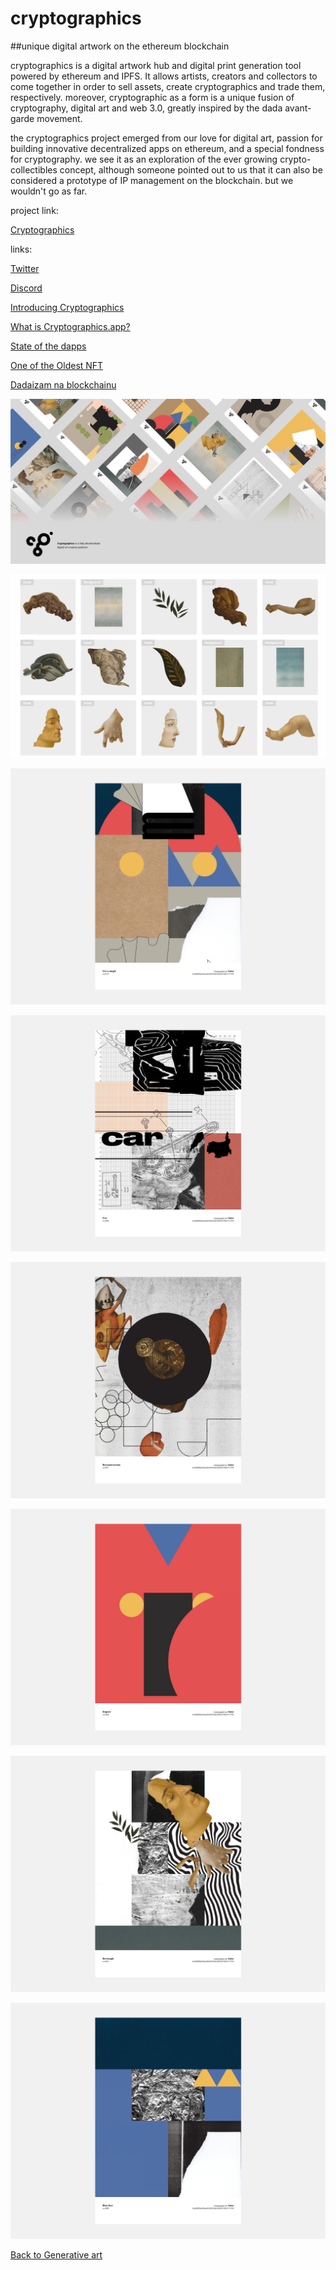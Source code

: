 # cryptographics

##unique digital artwork on the ethereum blockchain

cryptographics is a digital artwork hub and digital print generation tool powered by ethereum and IPFS. It allows artists, creators and collectors to come together in order to sell assets, create cryptographics and trade them, respectively. moreover, cryptographic as a form is a unique fusion of cryptography, digital art and web 3.0, greatly inspired by the dada avant-garde movement.

the cryptographics project emerged from our love for digital art, passion for building innovative decentralized apps on ethereum, and a special fondness for cryptography. we see it as an exploration of the ever growing crypto-collectibles concept, although someone pointed out to us that it can also be considered a prototype of IP management on the blockchain. but we wouldn't go as far.

project link:

[Cryptographics](https://www.cryptographics.app/)

links:

[Twitter](https://twitter.com/_Cryptographics)

[Discord](https://discord.gg/xnhfYRS)‍

[Introducing Cryptographics](https://blog.decenter.com/2018/10/08/cryptographics-unique-digital-artwork-blockchain/)‍

[What is Cryptographics.app?](https://peakd.com/@soyrosa/qcvxelz-cryptographics-a-playful-digital-artwork-hub-where-artists-create-and-sell-unique-art)‍

[State of the dapps](https://www.stateofthedapps.com/dapps/cryptographics)‍

[One of the Oldest NFT](https://medium.com/@milos.milic/one-of-the-oldest-nft-randomly-generated-art-collection-minted-in-2018-d221ece6a04a)‍

[Dadaizam na blockchainu](https://startit.rs/dadaizam-na-blockchainu-beogradski-tim-lansirao-kolekcionarski-dapp-cryptographics/)

![cryptographics](images/cryptographics1.jpeg)

![cryptographics](images/cryptographics2.png)

![cryptographics](images/cryptographics3.png)

![cryptographics](images/cryptographics4.png)

![cryptographics](images/cryptographics5.png)

![cryptographics](images/cryptographics6.png)

![cryptographics](images/cryptographics7.png)

![cryptographics](images/cryptographics8.png)

[Back to Generative art](generativeart.html)
